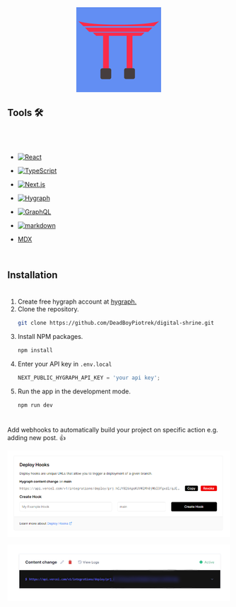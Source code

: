  <div align='center' >
 <a href="https://digital-shrine.vercel.app/">
    <img src="public/readme/android-chrome-192x192.png" alt="Logo" width="192" height="192">
  </a>
  </div>

## Tools 🛠️

#

<br>

- [![React][react.js]][react-url]
- [![TypeScript][typescript.ts]][typescript-url]
- [![Next.js][next.js]][next-url]
- [![Hygraph][hygraph.svg]][hygraph-url]
- [![GraphQL][graphql]][graphql-url]
- [![markdown][markdown]][markdown-url]
- [MDX](https://mdxjs.com/)

  <br/>

## Installation

#

1. Create free hygraph account at [hygraph.](https://hygraph.com/?utm_term=hygraph&utm_campaign=EN_GL_Brand&utm_source=adwords&utm_medium=ppc&hsa_acc=2816788452&hsa_cam=17734529757&hsa_grp=138464751243&hsa_ad=610082777931&hsa_src=g&hsa_tgt=kwd-1681477926128&hsa_kw=hygraph&hsa_mt=p&hsa_net=adwords&hsa_ver=3&gclid=CjwKCAiAwomeBhBWEiwAM43YILtwA8POgpY7YEda5XqewFaKpRzZ-TW9C82IkyXcVOXQN3kq2-fWSxoCL1gQAvD_BwE)
2. Clone the repository.
   ```sh
   git clone https://github.com/DeadBoyPiotrek/digital-shrine.git
   ```
3. Install NPM packages.
   ```sh
   npm install
   ```
4. Enter your API key in `.env.local`
   ```js
   NEXT_PUBLIC_HYGRAPH_API_KEY = 'your api key';
   ```
5. Run the app in the development mode.
   ```sh
   npm run dev
   ```

#

Add webhooks to automatically build your project on specific action e.g. adding new post. 👍

![vercel hook](./public/readme/vercelHook.png)

![hygraph hook](./public/readme/hygraphHook.jpg)

[react.js]: https://img.shields.io/badge/React-20232A?style=for-the-badge&logo=react&logoColor=61DAFB
[react-url]: https://reactjs.org/
[typescript.ts]: https://img.shields.io/badge/TypeScript-20232A?style=for-the-badge&logo=typescript&logoColor=3791d2
[typescript-url]: https://www.typescriptlang.org
[next.js]: https://img.shields.io/badge/Next.js-20232A?style=for-the-badge&logo=next.js&logoColor=000000
[next-url]: https://nextjs.org/
[hygraph.svg]: https://img.shields.io/badge/Hygraph-20232A?style=for-the-badge&logo=Hygraph&logoColor=000000
[hygraph-url]: https://hygraph.com/?utm_term=hygraph&utm_campaign=EN_GL_Brand&utm_source=adwords&utm_medium=ppc&hsa_acc=2816788452&hsa_cam=17734529757&hsa_grp=138464719243&hsa_ad=610082777931&hsa_src=g&hsa_tgt=kwd-1681477926128&hsa_kw=hygraph&hsa_mt=p&hsa_net=adwords&hsa_ver=3&gclid=Cj0KCQiAn4SeBhCwARIsANeF9DI_PmhU4JrB32yu90zstilyJBQfv5aBIyr74rRdSsU1Gxi4owD0O8caAgkOEALw_wcB
[graphql]: https://img.shields.io/badge/-GraphQL-E10098?style=for-the-badge&logo=graphql&logoColor=white
[graphql-url]: https://graphql.org/
[markdown]: https://img.shields.io/badge/markdown-%23000000.svg?style=for-the-badge&logo=markdown&logoColor=white
[markdown-url]: https://www.markdownguide.org/
